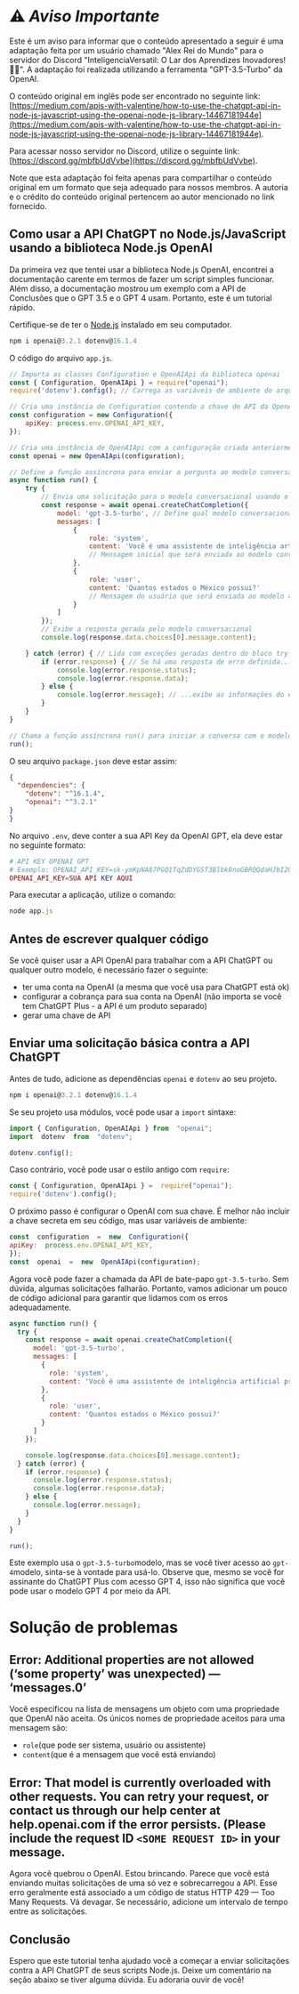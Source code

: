 # ⚠️ *Aviso Importante*

Este é um aviso para informar que o conteúdo apresentado a seguir é uma adaptação feita por um usuário chamado "Alex Rei do Mundo" para o servidor do Discord "InteligenciaVersatil: O Lar dos Aprendizes Inovadores! 🚀🌟". A adaptação foi realizada utilizando a ferramenta "GPT-3.5-Turbo" da OpenAI.

O conteúdo original em inglês pode ser encontrado no seguinte link: [https://medium.com/apis-with-valentine/how-to-use-the-chatgpt-api-in-node-js-javascript-using-the-openai-node-js-library-14467181944e](https://medium.com/apis-with-valentine/how-to-use-the-chatgpt-api-in-node-js-javascript-using-the-openai-node-js-library-14467181944e).

Para acessar nosso servidor no Discord, utilize o seguinte link: [https://discord.gg/mbfbUdVvbe](https://discord.gg/mbfbUdVvbe).

Note que esta adaptação foi feita apenas para compartilhar o conteúdo original em um formato que seja adequado para nossos membros. A autoria e o crédito do conteúdo original pertencem ao autor mencionado no link fornecido.

## Como usar a API ChatGPT no Node.js/JavaScript usando a biblioteca Node.js OpenAI

Da primeira vez que tentei usar a biblioteca Node.js OpenAI, encontrei a documentação carente em termos de fazer um script simples funcionar. Além disso, a documentação mostrou um exemplo com a API de Conclusões que o GPT 3.5 e o GPT 4 usam. Portanto, este é um tutorial rápido.

Certifique-se de ter o [Node.js](https://nodejs.org/) instalado em seu computador.

```javascript
npm i openai@3.2.1 dotenv@16.1.4
```
 O código do arquivo `app.js`.
```javascript
// Importa as classes Configuration e OpenAIApi da biblioteca openai
const { Configuration, OpenAIApi } = require("openai");
require('dotenv').config(); // Carrega as variáveis de ambiente do arquivo .env

// Cria uma instância de Configuration contendo a chave de API da OpenAI
const configuration = new Configuration({
    apiKey: process.env.OPENAI_API_KEY,
});

// Cria uma instância de OpenAIApi com a configuração criada anteriormente
const openai = new OpenAIApi(configuration);

// Define a função assíncrona para enviar a pergunta ao modelo conversacional
async function run() {
    try {
        // Envia uma solicitação para o modelo conversacional usando o método createChatCompletion
        const response = await openai.createChatCompletion({
            model: 'gpt-3.5-turbo', // Define qual modelo conversacional será utilizado
            messages: [
                {
                    role: 'system',
                    content: 'Você é uma assistente de inteligência artificial prestativa.' 
                    // Mensagem inicial que será enviada ao modelo conversacional, definindo seu papel
                },
                {
                    role: 'user',
                    content: 'Quantos estados o México possui?' 
                    // Mensagem do usuário que será enviada ao modelo conversacional
                }
            ]
        });
        // Exibe a resposta gerada pelo modelo conversacional
        console.log(response.data.choices[0].message.content);

    } catch (error) { // Lida com exceções geradas dentro do bloco try
        if (error.response) { // Se há uma resposta de erro definida...
            console.log(error.response.status);
            console.log(error.response.data);
        } else {
            console.log(error.message); // ...exibe as informações do erro obtido
        }
    }
}

// Chama a função assíncrona run() para iniciar a conversa com o modelo conversacional GPT-3 da OpenAI
run(); 
``` 
O seu arquivo `package.json` deve estar assim:
```json
{
  "dependencies": {
    "dotenv": "^16.1.4",
    "openai": "^3.2.1"
}
}
```
No arquivo `.env`, deve conter a sua API Key da OpenAI GPT, ela deve estar no seguinte formato:

```php
# API KEY OPENAI GPT
# Exemplo: OPENAI_API_KEY=sk-ymKpNA87PGQ1TqZdDYGST3Blbk8noGBRQQdaHJbI2QU98Taz
OPENAI_API_KEY=SUA API KEY AQUI
```
Para executar a aplicação, utilize o comando:
```javascript
node app.js
```

## Antes de escrever qualquer código

Se você quiser usar a API OpenAI para trabalhar com a API ChatGPT ou qualquer outro modelo, é necessário fazer o seguinte:

-   ter uma conta na OpenAI (a mesma que você usa para ChatGPT está ok)
-   configurar a cobrança para sua conta na OpenAI (não importa se você tem ChatGPT Plus - a API é um produto separado)
-   gerar uma chave de API


 

## Enviar uma solicitação básica contra a API ChatGPT

Antes de tudo, adicione as dependências   `openai`  e  `dotenv` ao seu projeto.

```javascript 
npm i openai@3.2.1 dotenv@16.1.4
```

Se seu projeto usa módulos, você pode usar a `import` sintaxe:
```javascript
import { Configuration, OpenAIApi } from  "openai";
import  dotenv  from  "dotenv";

dotenv.config();
```
Caso contrário, você pode usar o estilo antigo com `require`:
```javascript
const { Configuration, OpenAIApi } =  require("openai");
require('dotenv').config();
```


O próximo passo é configurar o OpenAI com sua chave. É melhor não incluir a chave secreta em seu código, mas usar variáveis ​​de ambiente:
```javascript
const  configuration  =  new  Configuration({
apiKey:  process.env.OPENAI_API_KEY,
});
const  openai  =  new  OpenAIApi(configuration);
```
Agora você pode fazer a chamada da API  de bate-papo `gpt-3.5-turbo`.
Sem dúvida, algumas solicitações falharão. Portanto, vamos adicionar um pouco de código adicional para garantir que lidamos com os erros adequadamente.
```javascript
async function run() {
  try {
    const response = await openai.createChatCompletion({
      model: 'gpt-3.5-turbo',
      messages: [
        {
          role: 'system',
          content: 'Você é uma assistente de inteligência artificial prestativa.'
        },
        {
          role: 'user',
          content: 'Quantos estados o México possui?'
        }
      ]
    });

    console.log(response.data.choices[0].message.content);
  } catch (error) {
    if (error.response) {
      console.log(error.response.status);
      console.log(error.response.data);
    } else {
      console.log(error.message);
    }
  }
}

run();

```
Este exemplo usa o `gpt-3.5-turbo`modelo, mas se você tiver acesso ao `gpt-4`modelo, sinta-se à vontade para usá-lo. Observe que, mesmo se você for assinante do ChatGPT Plus com acesso GPT 4, isso não significa que você pode usar o modelo GPT 4 por meio da API.


# Solução de problemas

## Error: Additional properties are not allowed (‘some property’ was unexpected) — ‘messages.0’

Você especificou na lista de mensagens um objeto com uma propriedade que OpenAI não aceita. Os únicos nomes de propriedade aceitos para uma mensagem são:

-   `role`(que pode ser sistema, usuário ou assistente)
-   `content`(que é a mensagem que você está enviando)

## Error: That model is currently overloaded with other requests. You can retry your request, or contact us through our help center at help.openai.com if the error persists. (Please include the request ID `<SOME REQUEST ID>` in your message.

Agora você quebrou o OpenAI. Estou brincando. Parece que você está enviando muitas solicitações de uma só vez e sobrecarregou a API. Esse erro geralmente está associado a um código de status HTTP 429 — Too Many Requests. Vá devagar. Se necessário, adicione um intervalo de tempo entre as solicitações.

## Conclusão

Espero que este tutorial tenha ajudado você a começar a enviar solicitações contra a API ChatGPT de seus scripts Node.js. Deixe um comentário na seção abaixo se tiver alguma dúvida. Eu adoraria ouvir de você!
